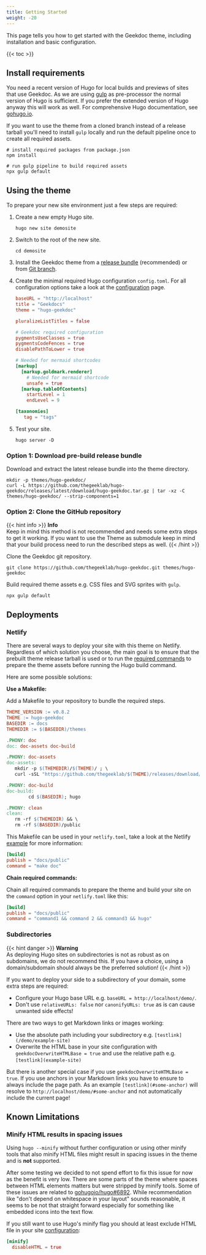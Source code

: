 ```yaml
---
title: Getting Started
weight: -20
---
```


This page tells you how to get started with the Geekdoc theme, including installation and basic configuration.

<!--more-->

{{< toc >}}

## Install requirements

You need a recent version of Hugo for local builds and previews of sites that use Geekdoc. As we are using [gulp](https://gulpjs.com/) as pre-processor the normal version of Hugo is sufficient. If you prefer the extended version of Hugo anyway this will work as well. For comprehensive Hugo documentation, see [gohugo.io](https://gohugo.io/documentation/).

If you want to use the theme from a cloned branch instead of a release tarball you'll need to install `gulp` locally and run the default pipeline once to create all required assets.

```Shell
# install required packages from package.json
npm install

# run gulp pipeline to build required assets
npx gulp default
```

## Using the theme

To prepare your new site environment just a few steps are required:

1. Create a new empty Hugo site.

   ```Shell
   hugo new site demosite
   ```

2. Switch to the root of the new site.

   ```Shell
   cd demosite
   ```

3. Install the Geekdoc theme from a [release bundle](#option-1-download-pre-build-release-bundle) (recommended) or from [Git branch](#option-2-clone-the-github-repository).

4. Create the minimal required Hugo configuration `config.toml`. For all configuration options take a look at the [configuration](/usage/configuration/) page.

   ```Toml
   baseURL = "http://localhost"
   title = "Geekdocs"
   theme = "hugo-geekdoc"

   pluralizeListTitles = false

   # Geekdoc required configuration
   pygmentsUseClasses = true
   pygmentsCodeFences = true
   disablePathToLower = true

   # Needed for mermaid shortcodes
   [markup]
     [markup.goldmark.renderer]
       # Needed for mermaid shortcode
       unsafe = true
     [markup.tableOfContents]
       startLevel = 1
       endLevel = 9

   [taxonomies]
      tag = "tags"
   ```

5. Test your site.

   ```Shell
   hugo server -D
   ```

### Option 1: Download pre-build release bundle

Download and extract the latest release bundle into the theme directory.

```Shell
mkdir -p themes/hugo-geekdoc/
curl -L https://github.com/thegeeklab/hugo-geekdoc/releases/latest/download/hugo-geekdoc.tar.gz | tar -xz -C themes/hugo-geekdoc/ --strip-components=1
```

### Option 2: Clone the GitHub repository

{{< hint info >}}
**Info**\
Keep in mind this method is not recommended and needs some extra steps to get it working.
If you want to use the Theme as submodule keep in mind that your build process need to
run the described steps as well.
{{< /hint >}}

Clone the Geekdoc git repository.

```Shell
git clone https://github.com/thegeeklab/hugo-geekdoc.git themes/hugo-geekdoc
```

Build required theme assets e.g. CSS files and SVG sprites with `gulp`.

```Shell
npx gulp default
```

## Deployments

### Netlify

There are several ways to deploy your site with this theme on Netlify. Regardless of which solution you choose, the main goal is to ensure that the prebuilt theme release tarball is used or to run the [required commands](#option-2-clone-the-github-repository) to prepare the theme assets before running the Hugo build command.

Here are some possible solutions:

**Use a Makefile:**

Add a Makefile to your repository to bundle the required steps.

```Makefile
THEME_VERSION := v0.8.2
THEME := hugo-geekdoc
BASEDIR := docs
THEMEDIR := $(BASEDIR)/themes

.PHONY: doc
doc: doc-assets doc-build

.PHONY: doc-assets
doc-assets:
   mkdir -p $(THEMEDIR)/$(THEME)/ ; \
   curl -sSL "https://github.com/thegeeklab/$(THEME)/releases/download/${THEME_VERSION}/$(THEME).tar.gz" | tar -xz -C $(THEMEDIR)/$(THEME)/ --strip-components=1

.PHONY: doc-build
doc-build:
        cd $(BASEDIR); hugo

.PHONY: clean
clean:
   rm -rf $(THEMEDIR) && \
   rm -rf $(BASEDIR)/public
```

This Makefile can be used in your `netlify.toml`, take a look at the Netlify [example](https://docs.netlify.com/configure-builds/file-based-configuration/#sample-file) for more information:

```toml
[build]
publish = "docs/public"
command = "make doc"
```

**Chain required commands:**

Chain all required commands to prepare the theme and build your site on the `command` option in your `netlify.toml` like this:

```toml
[build]
publish = "docs/public"
command = "command1 && command 2 && command3 && hugo"
```

### Subdirectories

{{< hint danger >}}
**Warning**\
As deploying Hugo sites on subdirectories is not as robust as on subdomains, we do not recommend this.
If you have a choice, using a domain/subdomain should always be the preferred solution!
{{< /hint >}}

If you want to deploy your side to a subdirectory of your domain, some extra steps are required:

- Configure your Hugo base URL e.g. `baseURL = http://localhost/demo/`.
- Don't use `relativeURLs: false` nor `canonifyURLs: true` as is can cause unwanted side effects!

There are two ways to get Markdown links or images working:

- Use the absolute path including your subdirectory e.g. `[testlink](/demo/example-site)`
- Overwrite the HTML base in your site configuration with `geekdocOverwriteHTMLBase = true` and use the relative path e.g. `[testlink](example-site)`

But there is another special case if you use `geekdocOverwriteHTMLBase = true`. If you use anchors in your Markdown links you have to ensure to always include the page path. As an example `[testlink](#some-anchor)` will resolve to `http://localhost/demo/#some-anchor` and not automatically include the current page!

## Known Limitations

### Minify HTML results in spacing issues

Using `hugo --minify` without further configuration or using other minify tools that also minify HTML files might result in spacing issues in the theme and is **not** supported.

After some testing we decided to not spend effort to fix this issue for now as the benefit is very low. There are some parts of the theme where spaces between HTML elements matters but were stripped by minify tools. Some of these issues are related to <!-- spellchecker-disable -->[gohugoio/hugo#6892](https://github.com/gohugoio/hugo/issues/6892).<!-- spellchecker-enable --> While recommendation like "don't depend on whitespace in your layout" sounds reasonable, it seems to be not that straight forward especially for something like embedded icons into the text flow.

If you still want to use Hugo's minify flag you should at least exclude HTML file in your site [configuration](https://gohugo.io/getting-started/configuration/#configure-minify):

```toml
[minify]
  disableHTML = true
```
